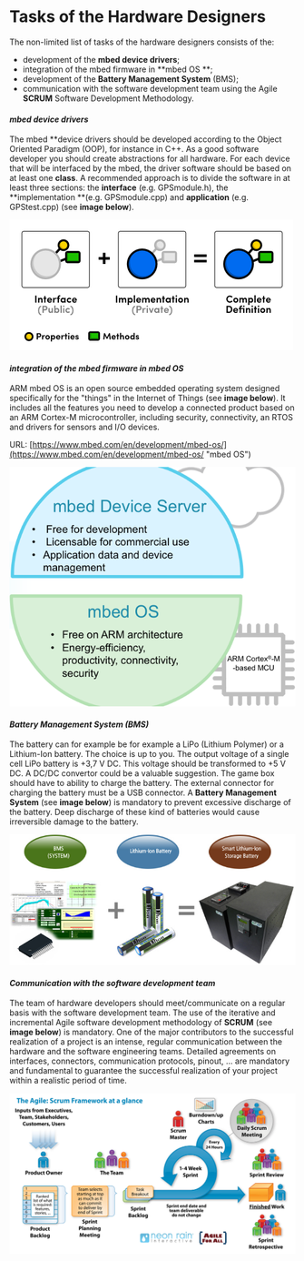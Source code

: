 # Tasks of the Hardware Designers

The non-limited list of tasks of the hardware designers consists of the:

* development of the **mbed device drivers**;
* integration of the mbed firmware in **mbed OS **;
* development of the **Battery Management System** \(BMS\);
* communication with the software development team using the Agile **SCRUM** Software Development Methodology.

#### _mbed device drivers_

The mbed **device drivers should be developed according to the Object Oriented Paradigm \(OOP\), for instance in C++. As a good software developer you should create abstractions for all hardware. For each device that will be interfaced by the mbed, the driver software should be based on at least one **class**. A recommended approach is to divide the software in at least three sections: the **interface** \(e.g. GPSmodule.h\), the **implementation **\(e.g. GPSmodule.cpp\) and **application** \(e.g. GPStest.cpp\) \(see **image below**\).

![OOP Interface/Implementation approach](/assets/OOP.png)

#### _integration of the mbed firmware in mbed OS_

ARM mbed OS is an open source embedded operating system designed specifically for the "things" in the Internet of Things \(see **image below**\). It includes all the features you need to develop a connected product based on an ARM Cortex-M microcontroller, including security, connectivity, an RTOS and drivers for sensors and I/O devices.

URL: [https://www.mbed.com/en/development/mbed-os/](https://www.mbed.com/en/development/mbed-os/ "mbed OS")

![mbed OS](/assets/mbed_os_server.png)

#### _**Battery Management System \(BMS\)**_

The battery can for example be for example a LiPo (Lithium Polymer) or a Lithium-Ion battery. The choice is up to you.
The output voltage of a single cell LiPo battery is +3,7 V DC. This voltage should be transformed to +5 V DC. A DC/DC convertor could be a valuable suggestion. The game box should have to ability to charge the battery. The external connector for charging the battery must be a USB connector. A **Battery Management System** \(see **image below**\) is mandatory to prevent excessive discharge of the battery. Deep discharge of these kind of batteries would cause irreversible damage to the battery.

![Lithium-Ion Battery Management System](/assets/BMS2.jpg)

#### _**Communication with the software development team**_

The team of hardware developers should meet/communicate on a regular basis with the software development team. The use of the iterative and incremental Agile software development methodology of **SCRUM** \(see **image below**\) is mandatory. One of the major contributors to the successful realization of a project is an intense, regular communication between the hardware and the software engineering teams. Detailed agreements on interfaces, connectors, communication protocols, pinout, ... are mandatory and fundamental to guarantee the successful realization of your project within a realistic period of time.

![the Agile SCRUM Methodology of software development](/assets/SCRUM.jpg)
